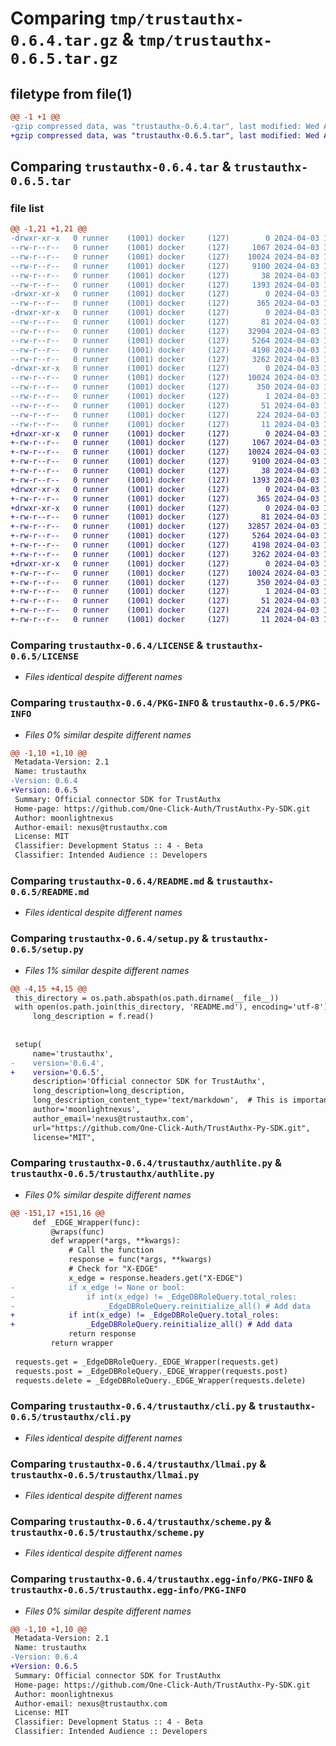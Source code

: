 # Comparing `tmp/trustauthx-0.6.4.tar.gz` & `tmp/trustauthx-0.6.5.tar.gz`

## filetype from file(1)

```diff
@@ -1 +1 @@
-gzip compressed data, was "trustauthx-0.6.4.tar", last modified: Wed Apr  3 17:33:37 2024, max compression
+gzip compressed data, was "trustauthx-0.6.5.tar", last modified: Wed Apr  3 17:04:43 2024, max compression
```

## Comparing `trustauthx-0.6.4.tar` & `trustauthx-0.6.5.tar`

### file list

```diff
@@ -1,21 +1,21 @@
-drwxr-xr-x   0 runner    (1001) docker     (127)        0 2024-04-03 17:33:37.515545 trustauthx-0.6.4/
--rw-r--r--   0 runner    (1001) docker     (127)     1067 2024-04-03 17:33:21.000000 trustauthx-0.6.4/LICENSE
--rw-r--r--   0 runner    (1001) docker     (127)    10024 2024-04-03 17:33:37.515545 trustauthx-0.6.4/PKG-INFO
--rw-r--r--   0 runner    (1001) docker     (127)     9100 2024-04-03 17:33:21.000000 trustauthx-0.6.4/README.md
--rw-r--r--   0 runner    (1001) docker     (127)       38 2024-04-03 17:33:37.515545 trustauthx-0.6.4/setup.cfg
--rw-r--r--   0 runner    (1001) docker     (127)     1393 2024-04-03 17:33:21.000000 trustauthx-0.6.4/setup.py
-drwxr-xr-x   0 runner    (1001) docker     (127)        0 2024-04-03 17:33:37.515545 trustauthx-0.6.4/test/
--rw-r--r--   0 runner    (1001) docker     (127)      365 2024-04-03 17:33:21.000000 trustauthx-0.6.4/test/test.py
-drwxr-xr-x   0 runner    (1001) docker     (127)        0 2024-04-03 17:33:37.515545 trustauthx-0.6.4/trustauthx/
--rw-r--r--   0 runner    (1001) docker     (127)       81 2024-04-03 17:33:21.000000 trustauthx-0.6.4/trustauthx/__init__.py
--rw-r--r--   0 runner    (1001) docker     (127)    32904 2024-04-03 17:33:21.000000 trustauthx-0.6.4/trustauthx/authlite.py
--rw-r--r--   0 runner    (1001) docker     (127)     5264 2024-04-03 17:33:21.000000 trustauthx-0.6.4/trustauthx/cli.py
--rw-r--r--   0 runner    (1001) docker     (127)     4198 2024-04-03 17:33:21.000000 trustauthx-0.6.4/trustauthx/llmai.py
--rw-r--r--   0 runner    (1001) docker     (127)     3262 2024-04-03 17:33:21.000000 trustauthx-0.6.4/trustauthx/scheme.py
-drwxr-xr-x   0 runner    (1001) docker     (127)        0 2024-04-03 17:33:37.515545 trustauthx-0.6.4/trustauthx.egg-info/
--rw-r--r--   0 runner    (1001) docker     (127)    10024 2024-04-03 17:33:37.000000 trustauthx-0.6.4/trustauthx.egg-info/PKG-INFO
--rw-r--r--   0 runner    (1001) docker     (127)      350 2024-04-03 17:33:37.000000 trustauthx-0.6.4/trustauthx.egg-info/SOURCES.txt
--rw-r--r--   0 runner    (1001) docker     (127)        1 2024-04-03 17:33:37.000000 trustauthx-0.6.4/trustauthx.egg-info/dependency_links.txt
--rw-r--r--   0 runner    (1001) docker     (127)       51 2024-04-03 17:33:37.000000 trustauthx-0.6.4/trustauthx.egg-info/entry_points.txt
--rw-r--r--   0 runner    (1001) docker     (127)      224 2024-04-03 17:33:37.000000 trustauthx-0.6.4/trustauthx.egg-info/requires.txt
--rw-r--r--   0 runner    (1001) docker     (127)       11 2024-04-03 17:33:37.000000 trustauthx-0.6.4/trustauthx.egg-info/top_level.txt
+drwxr-xr-x   0 runner    (1001) docker     (127)        0 2024-04-03 17:04:43.182959 trustauthx-0.6.5/
+-rw-r--r--   0 runner    (1001) docker     (127)     1067 2024-04-03 17:04:34.000000 trustauthx-0.6.5/LICENSE
+-rw-r--r--   0 runner    (1001) docker     (127)    10024 2024-04-03 17:04:43.182959 trustauthx-0.6.5/PKG-INFO
+-rw-r--r--   0 runner    (1001) docker     (127)     9100 2024-04-03 17:04:34.000000 trustauthx-0.6.5/README.md
+-rw-r--r--   0 runner    (1001) docker     (127)       38 2024-04-03 17:04:43.182959 trustauthx-0.6.5/setup.cfg
+-rw-r--r--   0 runner    (1001) docker     (127)     1393 2024-04-03 17:04:34.000000 trustauthx-0.6.5/setup.py
+drwxr-xr-x   0 runner    (1001) docker     (127)        0 2024-04-03 17:04:43.178959 trustauthx-0.6.5/test/
+-rw-r--r--   0 runner    (1001) docker     (127)      365 2024-04-03 17:04:34.000000 trustauthx-0.6.5/test/test.py
+drwxr-xr-x   0 runner    (1001) docker     (127)        0 2024-04-03 17:04:43.178959 trustauthx-0.6.5/trustauthx/
+-rw-r--r--   0 runner    (1001) docker     (127)       81 2024-04-03 17:04:34.000000 trustauthx-0.6.5/trustauthx/__init__.py
+-rw-r--r--   0 runner    (1001) docker     (127)    32857 2024-04-03 17:04:34.000000 trustauthx-0.6.5/trustauthx/authlite.py
+-rw-r--r--   0 runner    (1001) docker     (127)     5264 2024-04-03 17:04:34.000000 trustauthx-0.6.5/trustauthx/cli.py
+-rw-r--r--   0 runner    (1001) docker     (127)     4198 2024-04-03 17:04:34.000000 trustauthx-0.6.5/trustauthx/llmai.py
+-rw-r--r--   0 runner    (1001) docker     (127)     3262 2024-04-03 17:04:34.000000 trustauthx-0.6.5/trustauthx/scheme.py
+drwxr-xr-x   0 runner    (1001) docker     (127)        0 2024-04-03 17:04:43.182959 trustauthx-0.6.5/trustauthx.egg-info/
+-rw-r--r--   0 runner    (1001) docker     (127)    10024 2024-04-03 17:04:43.000000 trustauthx-0.6.5/trustauthx.egg-info/PKG-INFO
+-rw-r--r--   0 runner    (1001) docker     (127)      350 2024-04-03 17:04:43.000000 trustauthx-0.6.5/trustauthx.egg-info/SOURCES.txt
+-rw-r--r--   0 runner    (1001) docker     (127)        1 2024-04-03 17:04:43.000000 trustauthx-0.6.5/trustauthx.egg-info/dependency_links.txt
+-rw-r--r--   0 runner    (1001) docker     (127)       51 2024-04-03 17:04:43.000000 trustauthx-0.6.5/trustauthx.egg-info/entry_points.txt
+-rw-r--r--   0 runner    (1001) docker     (127)      224 2024-04-03 17:04:43.000000 trustauthx-0.6.5/trustauthx.egg-info/requires.txt
+-rw-r--r--   0 runner    (1001) docker     (127)       11 2024-04-03 17:04:43.000000 trustauthx-0.6.5/trustauthx.egg-info/top_level.txt
```

### Comparing `trustauthx-0.6.4/LICENSE` & `trustauthx-0.6.5/LICENSE`

 * *Files identical despite different names*

### Comparing `trustauthx-0.6.4/PKG-INFO` & `trustauthx-0.6.5/PKG-INFO`

 * *Files 0% similar despite different names*

```diff
@@ -1,10 +1,10 @@
 Metadata-Version: 2.1
 Name: trustauthx
-Version: 0.6.4
+Version: 0.6.5
 Summary: Official connector SDK for TrustAuthx
 Home-page: https://github.com/One-Click-Auth/TrustAuthx-Py-SDK.git
 Author: moonlightnexus
 Author-email: nexus@trustauthx.com
 License: MIT
 Classifier: Development Status :: 4 - Beta
 Classifier: Intended Audience :: Developers
```

### Comparing `trustauthx-0.6.4/README.md` & `trustauthx-0.6.5/README.md`

 * *Files identical despite different names*

### Comparing `trustauthx-0.6.4/setup.py` & `trustauthx-0.6.5/setup.py`

 * *Files 1% similar despite different names*

```diff
@@ -4,15 +4,15 @@
 this_directory = os.path.abspath(os.path.dirname(__file__))
 with open(os.path.join(this_directory, 'README.md'), encoding='utf-8') as f:
     long_description = f.read()
 
 
 setup(
     name='trustauthx',
-    version='0.6.4',
+    version='0.6.5',
     description='Official connector SDK for TrustAuthx',
     long_description=long_description,
     long_description_content_type='text/markdown',  # This is important!
     author='moonlightnexus',
     author_email='nexus@trustauthx.com',
     url="https://github.com/One-Click-Auth/TrustAuthx-Py-SDK.git",
     license="MIT",
```

### Comparing `trustauthx-0.6.4/trustauthx/authlite.py` & `trustauthx-0.6.5/trustauthx/authlite.py`

 * *Files 0% similar despite different names*

```diff
@@ -151,17 +151,16 @@
     def _EDGE_Wrapper(func):
         @wraps(func)
         def wrapper(*args, **kwargs):
             # Call the function
             response = func(*args, **kwargs)
             # Check for "X-EDGE"
             x_edge = response.headers.get("X-EDGE")
-            if x_edge != None or bool:
-                if int(x_edge) != _EdgeDBRoleQuery.total_roles:
-                    _EdgeDBRoleQuery.reinitialize_all() # Add data
+            if int(x_edge) != _EdgeDBRoleQuery.total_roles:
+                _EdgeDBRoleQuery.reinitialize_all() # Add data
             return response
         return wrapper
 
 requests.get = _EdgeDBRoleQuery._EDGE_Wrapper(requests.get)
 requests.post = _EdgeDBRoleQuery._EDGE_Wrapper(requests.post)
 requests.delete = _EdgeDBRoleQuery._EDGE_Wrapper(requests.delete)
```

### Comparing `trustauthx-0.6.4/trustauthx/cli.py` & `trustauthx-0.6.5/trustauthx/cli.py`

 * *Files identical despite different names*

### Comparing `trustauthx-0.6.4/trustauthx/llmai.py` & `trustauthx-0.6.5/trustauthx/llmai.py`

 * *Files identical despite different names*

### Comparing `trustauthx-0.6.4/trustauthx/scheme.py` & `trustauthx-0.6.5/trustauthx/scheme.py`

 * *Files identical despite different names*

### Comparing `trustauthx-0.6.4/trustauthx.egg-info/PKG-INFO` & `trustauthx-0.6.5/trustauthx.egg-info/PKG-INFO`

 * *Files 0% similar despite different names*

```diff
@@ -1,10 +1,10 @@
 Metadata-Version: 2.1
 Name: trustauthx
-Version: 0.6.4
+Version: 0.6.5
 Summary: Official connector SDK for TrustAuthx
 Home-page: https://github.com/One-Click-Auth/TrustAuthx-Py-SDK.git
 Author: moonlightnexus
 Author-email: nexus@trustauthx.com
 License: MIT
 Classifier: Development Status :: 4 - Beta
 Classifier: Intended Audience :: Developers
```

